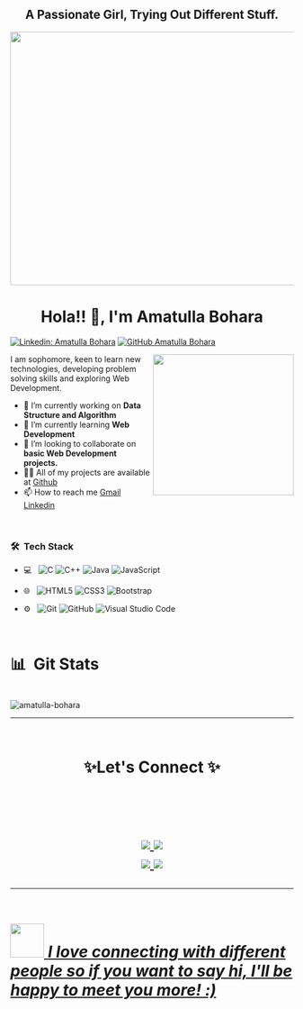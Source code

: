 

<h2 align="center" >A Passionate Girl, Trying Out Different Stuff.</h2>

<p align="center"> <img src="https://cdn.dribbble.com/users/2646423/screenshots/5507196/computer.gif" width = "700px" height="450px"> </p>

<h1 align="center"  >Hola!! 👋, I'm Amatulla Bohara</h1>

[![Linkedin: Amatulla Bohara](https://img.shields.io/badge/-Amatulla%20Bohara-blue?style=flat-square&logo=Linkedin&logoColor=white&link=https://www.linkedin.com/in//amatulla-bohara-256406203/)](https://www.linkedin.com/in/amatulla-bohara-256406203/)
[![GitHub Amatulla Bohara](https://img.shields.io/github/followers/amatulla-bohara?label=follow&style=social)](https://github.com/Amatulla-Bohara)


<img align = "right" src = "https://media3.giphy.com/media/STroE7bTBLTzxQUrZc/giphy.gif?cid=ecf05e47cxa0uxnvra86tr0m0yilezeejjgdryr5ejg1s9sx&rid=giphy.gif&ct=g" width="250px">

I am sophomore, keen to learn new technologies, developing problem solving skills and exploring Web Development.
- 🔭 I’m currently working on **Data Structure and Algorithm**
- 🌱 I’m currently learning **Web Development**
- 👯 I’m looking to collaborate on **basic Web Development projects.**
- 👨‍💻 All of my projects are available at [Github](https://github.com/Amatulla-Bohara)
- 📫 How to reach me [Gmail](mailto:boharaamatulla@gmail.com) [Linkedin](https://www.linkedin.com/in/amatulla-bohara-256406203/)

<br>
<h3> 🛠 &nbsp;Tech Stack</h3>

- 💻 &nbsp;
  ![C](https://img.shields.io/badge/-C-000000?style=for-the-badge&logo=C&lgocolor=white)
  ![C++](https://img.shields.io/badge/-C++-000000?style=for-the-badge&logo=C%2B%2B&logoColor=00599C)
  ![Java](https://img.shields.io/badge/-Java-000000?style=for-the-badge&logo=Java&logoColor=007396)
  ![JavaScript](https://img.shields.io/badge/-JavaScript-000000?style=for-the-badge&logo=javascript)
  
- 🌐 &nbsp;
  ![HTML5](https://img.shields.io/badge/-HTML5-E34F26?style=flat&logo=html5&logoColor=white) 
  ![CSS3](https://img.shields.io/badge/-CSS3-1572B6?style=flat&logo=css3&logoColor=white)
  ![Bootstrap](https://img.shields.io/badge/-Bootstrap-563D7C?style=flat&logo=bootstrap&logoColor=white)

- ⚙️ &nbsp;
  ![Git](https://img.shields.io/badge/-Git-333333?style=flat&logo=git)
  ![GitHub](https://img.shields.io/badge/-GitHub-333333?style=flat&logo=github)
  ![Visual Studio Code](https://img.shields.io/badge/-Visual%20Studio%20Code-333333?style=flat&logo=visual-studio-code&logoColor=007ACC)

<br>
<h1 align="left"> 📊 &nbsp;Git Stats</h1>
<br>
<img align="center" src="https://github-readme-stats.vercel.app/api?username=amatulla-bohara&show_icons=true&locale=en" alt="amatulla-bohara" >

<hr>
<br>
<h1 align="center">
 ✨Let's Connect ✨
  <h1>
  <br/>
  <p align="center">
  <a href="https://www.linkedin.com/in/amatulla-bohara-256406203//">
    <img src="https://img.shields.io/badge/LinkedIn-%230077B5.svg?&style=flat-square&logo=linkedin&logoColor=white">
  </a>

  <a href="mailto:boharaamatulla@gmail.com">
    <img src="https://img.shields.io/badge/Github-%230A0A0A.svg?&style=flat-square&logo=Github&logoColor=white">  
  </a>

<br>
  <a href="https://www.instagram.com/amatulla.bohara/">
    <img src="https://img.shields.io/badge/Instagram-%23E4405F.svg?&style=flat-square&logo=instagram&logoColor=white">
  </a>

  <a href="https://twitter.com/AmatullaBohara">
    <img src="https://img.shields.io/badge/twitter-%230077D4.svg?&style=flat-square&logo=twitter&logoColor=white">
  </a>
    <a href="mailto
  <img src="  https://img.shields.io/badge/Gmail-D14836?style=for-the-badge&logo=gmail&logoColor=white">
  <br>
  <hr>
  <br>
  <img src="https://media.giphy.com/media/LnQjpWaON8nhr21vNW/giphy.gif" width="60"> <em><b>I love connecting with different people</b> so if you want to say <b>hi, I'll be happy to meet you more!</b> :)</em>
